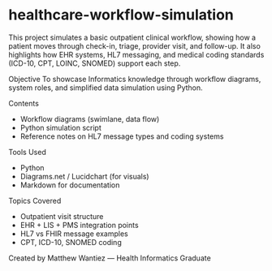 # healthcare-workflow-simulation
This project simulates a basic outpatient clinical workflow, showing how a patient moves through check-in, triage, provider visit, and follow-up. It also highlights how EHR systems, HL7 messaging, and medical coding standards (ICD-10, CPT, LOINC, SNOMED) support each step.

Objective
To showcase Informatics knowledge through workflow diagrams, system roles, and simplified data simulation using Python.

 Contents
- Workflow diagrams (swimlane, data flow)
- Python simulation script
- Reference notes on HL7 message types and coding systems

Tools Used
- Python
- Diagrams.net / Lucidchart (for visuals)
- Markdown for documentation

 Topics Covered
- Outpatient visit structure
- EHR + LIS + PMS integration points
- HL7 vs FHIR message examples
- CPT, ICD-10, SNOMED coding

Created by
Matthew Wantiez — Health Informatics Graduate
